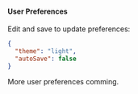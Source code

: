 #### User Preferences

Edit and save to update preferences:

```json
{
  "theme": "light",
  "autoSave": false
}
```

More user preferences comming.
